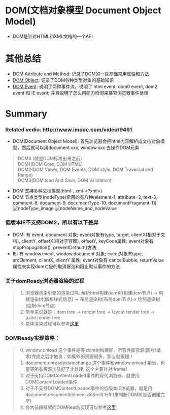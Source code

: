 # DOM(文档对象模型 Document Object Model)
* DOM是针对HTML和XML文档的一个API

# 其他总结
* [DOM Attribute and Method](): 记录了DOM的一些基础常用属性和方法
* [DOM Object](): 记录了DOM各种类型对象的基础知识
* [DOM Event](): 说明了两种事件流，说明了 html event, dom0 event, dom2 event 和 IE event; 并且说明了怎么用能力检测来兼容浏览器事件处理

# Summary
### Related vedio: http://www.imooc.com/video/9491  
* DOM(Document Object Model): 首先浏览器会把html内容解析成文档对象模型，然后就可以用document.xxx, window.xxx 去操作DOM元素   
> DOM0 (就是DOM标准出来之前)     
> DOM1(DOM Core, DOM HTML)       
> DOM2(DOM Views, DOM Events, DOM style, DOM Traversal and Range)     
> DOM3(DOM load And Save, DOM Validation)      
* DOM 支持多种文档类型(html-<!doctype html>, xml-<?xml>)
* DOM 节点类型(nodeType)常用的有八种(element-1, attribute=2, text-3, comment-8, document-9, documentType-10, documentFragment-11)
![nodeType_image](https://github.com/dudulaopo833/JS-Projects/blob/master/DOM/DOM.nodeType.jpg)
![nodeName_and_nodeValue](https://github.com/dudulaopo833/JS-Projects/blob/master/DOM/DOM.nodeName.jpg)

### 低版本IE不支持DOM2，所以有以下差异
* DOM: 有 event, document 对象; event对象有type, target, clientX(相对于文档), clientY, offsetX(相对于容器), offsetY, keyCode属性; event对象有 stopPropagation(), preventDefault()方法 
* IE: 有 window.event, window.document 对象; event对象有type, srcElement, clientX, clientY 属性; event对象有 cancelBubble, returnValue 属性来实现dom对应的取消冒泡和阻止默认事件的方法

### 关于domReady浏览器渲染的过程
> 1. 浏览器渲染引擎的渲染过陈: 解析html构建dom树(构建dom节点) -> 构建渲染树(解析样式信息) -> 布局渲染树(布局dom节点)-> 绘制渲染树(绘制dom节点)  
> 2. 简单来说就是：dom tree -> render tree -> layout render tree -> paint render tree   
> 3. 具体渲染过程可以参考[这里](http://kb.cnblogs.com/page/129756/)

### DOMReady实现策略：
> 0. window.onload 这个事件是等 dom树构建好，所有外部资源(图片/请求)完成之后才触发；如果外部资源很多，那么就很慢！
> 0. document.onreadystatechange 这个事件和window.onload 相当，也要等所有资源加载好了才处理, 这个主要针对iframe!
> 1. 对于支持DOMContentLoaded事件的现代浏览器，就使用DOMContentLoaded事件
> 2. 对于不支持DOMContentLoaded事件的低版本IE浏览器，就是用document.documentElement.doSroll('left')来判断DOM树是否创建完毕! 
> 3. 各大前段框架的DOMReady实现可以参考[这里](http://www.cnblogs.com/JulyZhang/archive/2011/02/12/1952484.html)

